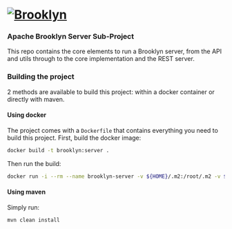 
# [![**Brooklyn**](https://brooklyn.apache.org/style/img/apache-brooklyn-logo-244px-wide.png)](http://brooklyn.apache.org/)

### Apache Brooklyn Server Sub-Project

This repo contains the core elements to run a Brooklyn server,
from the API and utils through to the core implementation and the REST server.

### Building the project

2 methods are available to build this project: within a docker container or directly with maven.

#### Using docker

The project comes with a `Dockerfile` that contains everything you need to build this project.
First, build the docker image:

```bash
docker build -t brooklyn:server .
```

Then run the build:

```bash
docker run -i --rm --name brooklyn-server -v ${HOME}/.m2:/root/.m2 -v ${PWD}:/usr/build -w /usr/build brooklyn:server mvn clean install
```

#### Using maven

Simply run:

```bash
mvn clean install
```
